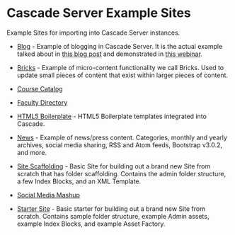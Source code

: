 Cascade Server Example Sites
============================

Example Sites for importing into Cascade Server instances.

- [Blog](https://github.com/hannonhill/Example-Sites/tree/master/Blog) - Example of blogging in Cascade Server. It is the actual example talked about in [this blog post](http://www.hannonhill.com/news/blog/2012/blogging-with-cascade-server.html) and demonstrated in [this webinar](http://www.hannonhill.com/products/demos/setting-up-blogging-in-cascade-webinar-form.html).

- [Bricks](https://github.com/hannonhill/Example-Sites/tree/master/Bricks) - Example of micro-content functionality we call Bricks. Used to update small pieces of content that exist within larger pieces of content.

- [Course Catalog](https://github.com/hannonhill/Example-Sites/tree/master/Course-Catalog)

- [Faculty Directory](https://github.com/hannonhill/Example-Sites/tree/master/Faculty-Directory)

- [HTML5 Boilerplate](https://github.com/hannonhill/Example-Sites/tree/master/HTML5-Boilerplate) - HTML5 Boilerplate templates integrated into Cascade.

- [News](https://github.com/hannonhill/Example-Sites/tree/master/News) - Example of news/press content. Categories, monthly and yearly archives, social media sharing, RSS and Atom feeds, Bootstrap v3.0.2, and more.

- [Site Scaffolding](https://github.com/hannonhill/Example-Sites/tree/master/Site-Scaffolding) - Basic Site for building out a brand new Site from scratch that has folder scaffolding. Contains the admin folder structure, a few Index Blocks, and an XML Template.

- [Social Media Mashup](https://github.com/hannonhill/Example-Sites/tree/master/Social-Media-Mashup)

- [Starter Site](https://github.com/hannonhill/Example-Sites/tree/master/Starter-Site) - Basic starter for building out a brand new Site from scratch. Contains sample folder structure, example Admin assets, example Index Blocks, and example Asset Factory.
